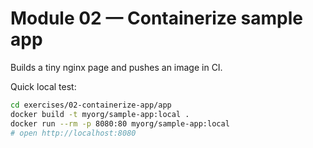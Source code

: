 # Module 02 — Containerize sample app

Builds a tiny nginx page and pushes an image in CI.

Quick local test:
```bash
cd exercises/02-containerize-app/app
docker build -t myorg/sample-app:local .
docker run --rm -p 8080:80 myorg/sample-app:local
# open http://localhost:8080
